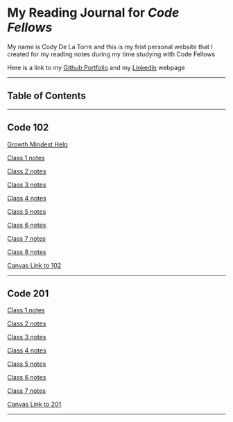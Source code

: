 # My Reading Journal for *Code Fellows*

My name is Cody De La Torre and this is my frist personal website that I created for my reading notes during my time studying with Code Fellows

 Here is a link to my [Github Portfolio](https://github.com/CodyDeLaTorre) and my [LinkedIn](https://www.linkedin.com/in/cody-de-la-torre/) webpage

---

## Table of Contents

---

## Code 102

[Growth Mindest Help](102/growth-mindest.md)

[Class 1 notes](102/read-1.md)

[Class 2 notes](102/read-2.md)

[Class 3 notes](102/read-3.md)

[Class 4 notes](102/read-4.md)

[Class 5 notes](102/read-5.md)

[Class 6 notes](102/read-6.md)

[Class 7 notes](102/read-7.md)

[Class 8 notes](102/read-8.md)

[Canvas Link to 102](https://canvas.instructure.com/courses/5233612)

---

## Code 201

[Class 1 notes](201/class1.md)

[Class 2 notes](201/class2.md)

[Class 3 notes](201/class3.md)

[Class 4 notes](201/class4.md)

[Class 5 notes](201/class5.md)

[Class 6 notes](201/class6.md)

[Class 7 notes](201/class7.md)

[Canvas Link to 201](https://canvas.instructure.com/courses/5307554)

---
